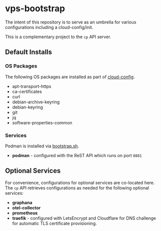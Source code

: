 # vps-bootstrap

The intent of this repository is to serve as an umbrella for various configurations including a cloud-config/init.

This is a complementary project to the `cp` API server.

## Default Installs

### OS Packages

The following OS packages are installed as part of [cloud-config](cloud-config).

- apt-transport-https
- ca-certificates
- curl
- debian-archive-keyring
- debian-keyring
- git
- jq
- software-properties-common

### Services

Podman is installed via [bootstrap.sh](bootstrap.sh).

- **podman** - configured with the ReST API which runs on port `8081`

## Optional Services

For convenience, configurations for optional services are co-located here. The `cp` API retrieves configurations as
needed for the following optional services:

- **graphana**
- **otel-collector**
- **prometheus**
- **traefik** - configured with LetsEncrypt and Cloudflare for DNS challenge for automatic TLS certificate provisioning. 


